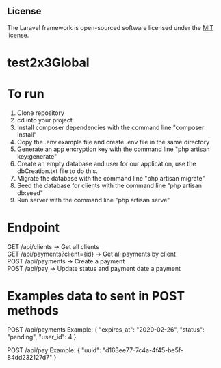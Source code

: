 ## License

The Laravel framework is open-sourced software licensed under the [MIT license](https://opensource.org/licenses/MIT).

# test2x3Global

# To run

1. Clone repository
2. cd into your project
3. Install composer dependencies with the command line "composer install"
4. Copy the .env.example file and create .env file in the same directory
5. Generate an app encryption key with the command line "php artisan key:generate"
6. Create an empty database and user for our application, use the dbCreation.txt file to do this.
7. Migrate the database with the command line "php artisan migrate"
8. Seed the database for clients with the command line "php artisan db:seed"
9. Run server with the command line "php artisan serve"

# Endpoint

GET /api/clients -> Get all clients  
GET /api/payments?client={id} -> Get all payments by client  
POST /api/payments -> Create a payment  
POST /api/pay -> Update status and payment date a payment

# Examples data to sent in POST methods

POST /api/payments
Example:
{
"expires_at": "2020-02-26",
"status": "pending",
"user_id": 4
}

POST /api/pay
Example:
{
"uuid": "d163ee77-7c4a-4f45-be5f-84dd232127d7"
}
